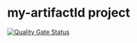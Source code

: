# my-artifactId project
[![Quality Gate Status](https://sonarcloud.io/api/project_badges/measure?project=p1nkun1c0rns_sonarcloud-test&metric=alert_status)](https://sonarcloud.io/dashboard?id=p1nkun1c0rns_sonarcloud-test)
